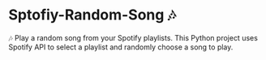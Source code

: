 # Sptofiy-Random-Song 🎶
🎶 Play a random song from your Spotify playlists. This Python project uses Spotify API to select a playlist and randomly choose a song to play.
